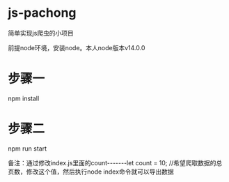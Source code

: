 # js-pachong
简单实现js爬虫的小项目

前提node环境，安装node。本人node版本v14.0.0
# 步骤一
npm install

# 步骤二
npm run start

备注：通过修改index.js里面的count-------let count  = 10;
//希望爬取数据的总页数，修改这个值，然后执行node index命令就可以导出数据